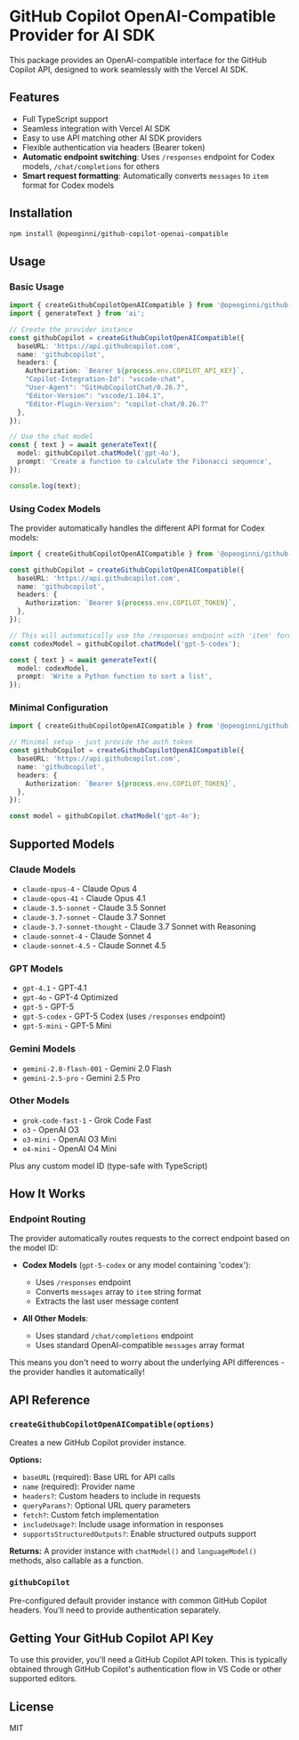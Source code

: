 # GitHub Copilot OpenAI-Compatible Provider for AI SDK

This package provides an OpenAI-compatible interface for the GitHub Copilot API, designed to work seamlessly with the Vercel AI SDK.

## Features

- Full TypeScript support
- Seamless integration with Vercel AI SDK
- Easy to use API matching other AI SDK providers
- Flexible authentication via headers (Bearer token)
- **Automatic endpoint switching**: Uses `/responses` endpoint for Codex models, `/chat/completions` for others
- **Smart request formatting**: Automatically converts `messages` to `item` format for Codex models

## Installation

```bash
npm install @opeoginni/github-copilot-openai-compatible
```

## Usage

### Basic Usage

```typescript
import { createGithubCopilotOpenAICompatible } from '@opeoginni/github-copilot-openai-compatible';
import { generateText } from 'ai';

// Create the provider instance
const githubCopilot = createGithubCopilotOpenAICompatible({
  baseURL: 'https://api.githubcopilot.com',
  name: 'githubcopilot',
  headers: {
    Authorization: `Bearer ${process.env.COPILOT_API_KEY}`,
    "Copilot-Integration-Id": "vscode-chat",
    "User-Agent": "GitHubCopilotChat/0.26.7",
    "Editor-Version": "vscode/1.104.1",
    "Editor-Plugin-Version": "copilot-chat/0.26.7"
  },
});

// Use the chat model
const { text } = await generateText({
  model: githubCopilot.chatModel('gpt-4o'),
  prompt: 'Create a function to calculate the Fibonacci sequence',
});

console.log(text);
```

### Using Codex Models

The provider automatically handles the different API format for Codex models:

```typescript
import { createGithubCopilotOpenAICompatible } from '@opeoginni/github-copilot-openai-compatible';

const githubCopilot = createGithubCopilotOpenAICompatible({
  baseURL: 'https://api.githubcopilot.com',
  name: 'githubcopilot',
  headers: {
    Authorization: `Bearer ${process.env.COPILOT_TOKEN}`,
  },
});

// This will automatically use the /responses endpoint with 'item' format
const codexModel = githubCopilot.chatModel('gpt-5-codex');

const { text } = await generateText({
  model: codexModel,
  prompt: 'Write a Python function to sort a list',
});
```


### Minimal Configuration

```typescript
import { createGithubCopilotOpenAICompatible } from '@opeoginni/github-copilot-openai-compatible';

// Minimal setup - just provide the auth token
const githubCopilot = createGithubCopilotOpenAICompatible({
  baseURL: 'https://api.githubcopilot.com',
  name: 'githubcopilot',
  headers: {
    Authorization: `Bearer ${process.env.COPILOT_TOKEN}`,
  },
});

const model = githubCopilot.chatModel('gpt-4o');
```


## Supported Models

### Claude Models
- `claude-opus-4` - Claude Opus 4
- `claude-opus-41` - Claude Opus 4.1
- `claude-3.5-sonnet` - Claude 3.5 Sonnet
- `claude-3.7-sonnet` - Claude 3.7 Sonnet
- `claude-3.7-sonnet-thought` - Claude 3.7 Sonnet with Reasoning
- `claude-sonnet-4` - Claude Sonnet 4
- `claude-sonnet-4.5` - Claude Sonnet 4.5

### GPT Models
- `gpt-4.1` - GPT-4.1
- `gpt-4o` - GPT-4 Optimized
- `gpt-5` - GPT-5
- `gpt-5-codex` - GPT-5 Codex (uses `/responses` endpoint)
- `gpt-5-mini` - GPT-5 Mini

### Gemini Models
- `gemini-2.0-flash-001` - Gemini 2.0 Flash
- `gemini-2.5-pro` - Gemini 2.5 Pro

### Other Models
- `grok-code-fast-1` - Grok Code Fast
- `o3` - OpenAI O3
- `o3-mini` - OpenAI O3 Mini
- `o4-mini` - OpenAI O4 Mini

Plus any custom model ID (type-safe with TypeScript)

## How It Works

### Endpoint Routing

The provider automatically routes requests to the correct endpoint based on the model ID:

- **Codex Models** (`gpt-5-codex` or any model containing 'codex'): 
  - Uses `/responses` endpoint
  - Converts `messages` array to `item` string format
  - Extracts the last user message content

- **All Other Models**:
  - Uses standard `/chat/completions` endpoint
  - Uses standard OpenAI-compatible `messages` array format

This means you don't need to worry about the underlying API differences - the provider handles it automatically!

## API Reference

### `createGithubCopilotOpenAICompatible(options)`

Creates a new GitHub Copilot provider instance.

**Options:**
- `baseURL` (required): Base URL for API calls
- `name` (required): Provider name
- `headers?`: Custom headers to include in requests
- `queryParams?`: Optional URL query parameters
- `fetch?`: Custom fetch implementation
- `includeUsage?`: Include usage information in responses
- `supportsStructuredOutputs?`: Enable structured outputs support

**Returns:** A provider instance with `chatModel()` and `languageModel()` methods, also callable as a function.

### `githubCopilot`

Pre-configured default provider instance with common GitHub Copilot headers. You'll need to provide authentication separately.

## Getting Your GitHub Copilot API Key

To use this provider, you'll need a GitHub Copilot API token. This is typically obtained through GitHub Copilot's authentication flow in VS Code or other supported editors.

## License

MIT
